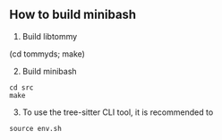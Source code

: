 
How to build minibash
---------------------

1. Build libtommy

(cd tommyds; make)

2. Build minibash

```
cd src
make
```

3. To use the tree-sitter CLI tool, it is recommended to 
```
source env.sh
```
